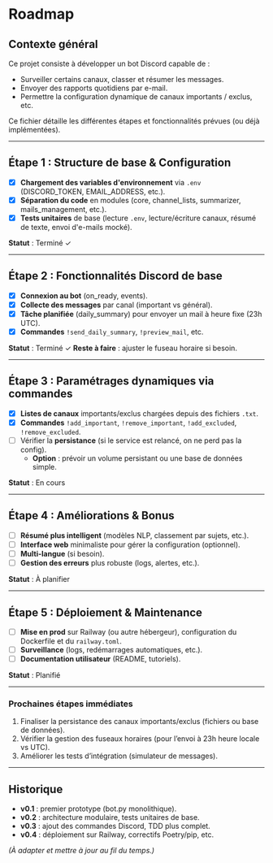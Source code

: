 # Roadmap

## Contexte général

Ce projet consiste à développer un bot Discord capable de :
- Surveiller certains canaux, classer et résumer les messages.
- Envoyer des rapports quotidiens par e-mail.
- Permettre la configuration dynamique de canaux importants / exclus, etc.

Ce fichier détaille les différentes étapes et fonctionnalités prévues (ou déjà implémentées).

---

## Étape 1 : Structure de base & Configuration

- [x] **Chargement des variables d'environnement** via `.env` (DISCORD_TOKEN, EMAIL_ADDRESS, etc.).
- [x] **Séparation du code** en modules (core, channel_lists, summarizer, mails_management, etc.).
- [x] **Tests unitaires** de base (lecture `.env`, lecture/écriture canaux, résumé de texte, envoi d'e-mails mocké).

**Statut** : Terminé ✓

---

## Étape 2 : Fonctionnalités Discord de base

- [x] **Connexion au bot** (on_ready, events).
- [x] **Collecte des messages** par canal (important vs général).
- [x] **Tâche planifiée** (daily_summary) pour envoyer un mail à heure fixe (23h UTC).
- [x] **Commandes** `!send_daily_summary`, `!preview_mail`, etc.

**Statut** : Terminé ✓
**Reste à faire** : ajuster le fuseau horaire si besoin.

---

## Étape 3 : Paramétrages dynamiques via commandes

- [x] **Listes de canaux** importants/exclus chargées depuis des fichiers `.txt`.
- [x] **Commandes** `!add_important`, `!remove_important`, `!add_excluded`, `!remove_excluded`.
- [ ] Vérifier la **persistance** (si le service est relancé, on ne perd pas la config).
  - **Option** : prévoir un volume persistant ou une base de données simple.

**Statut** : En cours

---

## Étape 4 : Améliorations & Bonus

- [ ] **Résumé plus intelligent** (modèles NLP, classement par sujets, etc.).
- [ ] **Interface web** minimaliste pour gérer la configuration (optionnel).
- [ ] **Multi-langue** (si besoin).
- [ ] **Gestion des erreurs** plus robuste (logs, alertes, etc.).

**Statut** : À planifier

---

## Étape 5 : Déploiement & Maintenance

- [ ] **Mise en prod** sur Railway (ou autre hébergeur), configuration du Dockerfile et du `railway.toml`.
- [ ] **Surveillance** (logs, redémarrages automatiques, etc.).
- [ ] **Documentation utilisateur** (README, tutoriels).

**Statut** : Planifié

---

### Prochaines étapes immédiates

1. Finaliser la persistance des canaux importants/exclus (fichiers ou base de données).
2. Vérifier la gestion des fuseaux horaires (pour l’envoi à 23h heure locale vs UTC).
3. Améliorer les tests d’intégration (simulateur de messages).

---

## Historique

- **v0.1** : premier prototype (bot.py monolithique).
- **v0.2** : architecture modulaire, tests unitaires de base.
- **v0.3** : ajout des commandes Discord, TDD plus complet.
- **v0.4** : déploiement sur Railway, correctifs Poetry/pip, etc.

*(À adapter et mettre à jour au fil du temps.)*
